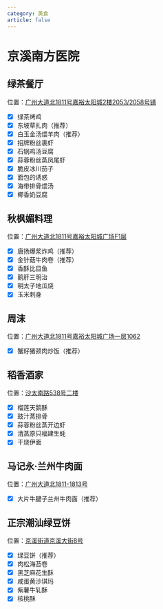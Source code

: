 ```yaml
---
category: 美食
article: false
---
```


# 京溪南方医院

## 绿茶餐厅

<span class="icon iconfont icon-locate"></span> 位置：<a href="https://ditu.amap.com/place/B0FFJ5LK6U" target="_blank">广州大道北1811号嘉裕太阳城2楼2053/2058号铺</a>

- [x] 绿茶烤鸡
- [x] 东坡草扎肉（推荐）
- [x] 白玉金汤煨羊肉（推荐）
- [x] 招牌粉丝裹虾
- [x] 石锅鸡汤豆腐
- [x] 蒜蓉粉丝蒸凤尾虾
- [x] 脆皮冰川茄子
- [x] 面包的诱惑
- [x] 海带排骨煨汤
- [x] 椰香奶豆腐

## 秋枫媚料理

<span class="icon iconfont icon-locate"></span> 位置：<a href="https://ditu.amap.com/place/B0H2MS3VO5" target="_blank">广州大道北1811号嘉裕太阳城广场F1层</a>

- [x] 唐扬爆浆炸鸡（推荐）
- [x] 金针菇牛肉卷（推荐）
- [x] 香酥比目鱼
- [x] 鹅肝三明治
- [x] 明太子地瓜烧
- [x] 玉米刺身

## 周沫

<span class="icon iconfont icon-locate"></span> 位置：<a href="https://ditu.amap.com/place/B0IG6SDGZD" target="_blank">广州大道北1811号嘉裕太阳城广场一层1062</a>

- [x] 蟹籽猪颈肉炒饭（推荐）

## 稻香酒家

<span class="icon iconfont icon-locate"></span> 位置：<a href="https://ditu.amap.com/place/B0JRHCG94T" target="_blank">沙太南路538号二楼</a>

- [x] 榴莲天鹅酥
- [x] 豉汁蒸排骨
- [x] 蒜蓉粉丝蒸开边虾
- [x] 清蒸原只福建生蚝
- [x] 干烧伊面

## 马记永·兰州牛肉面

<span class="icon iconfont icon-locate"></span> 位置：<a href="https://ditu.amap.com/place/B0JA6LJTAA" target="_blank">广州大道北1811-1813号</a>

- [x] 大片牛腱子兰州牛肉面（推荐）

## 正宗潮汕绿豆饼

<span class="icon iconfont icon-locate"></span> 位置：<a href="https://ditu.amap.com/place/B0JA6LJTAA" target="_blank">京溪街道京溪大街8号</a>

- [x] 绿豆饼（推荐）
- [x] 肉松海苔卷
- [x] 黑芝麻花生酥
- [x] 咸蛋黄沙琪玛
- [x] 紫薯牛轧酥
- [x] 核桃酥